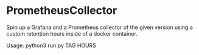# PrometheusCollector
Spin up a Grafana and a Prometheus collector of the given version using a custom retention hours inside of a docker container.

Usage: python3 run.py TAG HOURS
